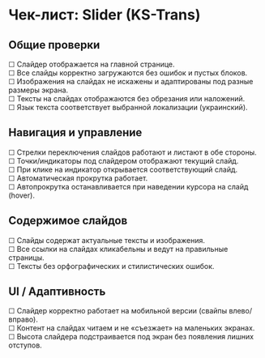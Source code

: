 # Чек-лист: Slider (KS-Trans)

## Общие проверки  
☐ Слайдер отображается на главной странице.  
☐ Все слайды корректно загружаются без ошибок и пустых блоков.  
☐ Изображения на слайдах не искажены и адаптированы под разные размеры экрана.  
☐ Тексты на слайдах отображаются без обрезания или наложений.  
☐ Язык текста соответствует выбранной локализации (украинский).  

## Навигация и управление  
☐ Стрелки переключения слайдов работают и листают в обе стороны.  
☐ Точки/индикаторы под слайдером отображают текущий слайд.  
☐ При клике на индикатор открывается соответствующий слайд.  
☐ Автоматическая прокрутка работает.  
☐ Автопрокрутка останавливается при наведении курсора на слайд (hover).  

## Содержимое слайдов  
☐ Слайды содержат актуальные тексты и изображения.  
☐ Все ссылки на слайдах кликабельны и ведут на правильные страницы.  
☐ Тексты без орфографических и стилистических ошибок.  

## UI / Адаптивность  
☐ Слайдер корректно работает на мобильной версии (свайпы влево/вправо).  
☐ Контент на слайдах читаем и не «съезжает» на маленьких экранах.  
☐ Высота слайдера подстраивается под экран без появления лишних отступов.  